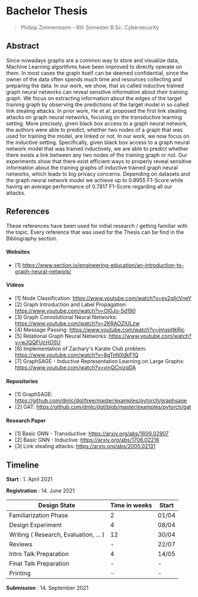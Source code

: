# Bachelor Thesis
> Philipp Zimmermann - 6th Semester B.Sc. Cybersecurity


## Abstract

Since nowadays graphs are a common way to store and visualize data, Machine Learning
algorithms have been improved to directly operate on them. In most cases the graph
itself can be deemed confidential, since the owner of the data often spends much time
and resources collecting and preparing the data. In our work, we show, that so called
inductive trained graph neural networks can reveal sensitive information about their
training graph. We focus on extracting information about the edges of the target training
graph by observing the predictions of the target model in so called link stealing attacks.
In prior work, He et al. proposed the first link stealing attacks on graph neural networks,
focusing on the transductive learning setting. More precisely, given black box access
to a graph neural network, the authors were able to predict, whether two nodes of a
graph that was used for training the model, are linked or not. In our work, we now focus
on the inductive setting. Specifically, given black box access to a graph neural network
model that was trained inductively, we are able to predict whether there exists a link
between any two nodes of the training graph or not. Our experiments show that there
exist efficient ways to properly reveal sensitive information about the training graphs of
inductive trained graph neural networks, which leads to big privacy concerns. Depending
on datasets and the graph neural network model we achieve up to 0.8955 F1-Score while
having an average performance of 0.7817 F1-Score regarding all our attacks.

## References
These references have been used for initial research / getting familiar with the topic. Every reference that was used for the Thesis can be find in the Bibliography section.

#### Websites
- [1] https://www.section.io/engineering-education/an-introduction-to-graph-neural-network/

#### Videos
- [1] Node Classification: https://www.youtube.com/watch?v=ex2qllcVneY
- [2] Graph Introduction and Label Propagation: https://www.youtube.com/watch?v=OI0Jo-5d190
- [3] Graph Convolutional Neural Networks: https://www.youtube.com/watch?v=2KRAOZIULzw
- [4] Message Passing: https://www.youtube.com/watch?v=ijmxpItkRjc
- [5] Relational Graph Neural Networks: https://www.youtube.com/watch?v=wJQQFUcHO5U
- [6] Implementation of Zachary's Karate Club problem: https://www.youtube.com/watch?v=8qTnNXdkF1Q
- [7] GraphSAGE - Inductive Representation Learning on Large Graphs: https://www.youtube.com/watch?v=vinQCnizqDA

#### Repositories
- [1] GraphSAGE: https://github.com/dmlc/dgl/tree/master/examples/pytorch/graphsage
- [2] GAT: https://github.com/dmlc/dgl/blob/master/examples/pytorch/gat

#### Research Paper
- [1] Basic GNN - Transductive: https://arxiv.org/abs/1609.02907
- [2] Basic GNN - Inductive: https://arxiv.org/abs/1706.02216
- [3] Link stealing attacks: https://arxiv.org/abs/2005.02131

## Timeline

**Start** : 1. April 2021

**Registration** : 14. June 2021

| Design State                         | Time in weeks | Start
|---                                   |---            |---
| Familiarization Phase                | 2             | 01/04
| Design Experiment                    | 4             | 08/04
| Writing ( Research, Evaluation, ... )| 12            | 30/04
| Reviews                              | -             | 22/07
| Intro Talk Preparation               | 4             | 14/05
| Final Talk Preparation               | -             | -
| Printing                             | -             | -

**Submission** : 14. September 2021
